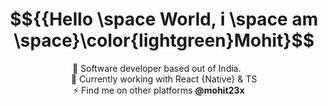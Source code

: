  
 
# $${{Hello \space World, i \space am \space}\color{lightgreen}Mohit}$$

<p align="center">
🔭 Software developer based out of India.&nbsp;&nbsp;&nbsp;&nbsp;&nbsp;&nbsp;<br>
🌱 Currently working with React {Native} & TS<br>
⚡ Find me on other platforms <b>@mohit23x &nbsp;&nbsp;&nbsp;&nbsp;</b>
</p>
<!--
**mohit23x/mohit23x** is a ✨ _special_ ✨ repository because its `README.md` (this file) appears on your GitHub profile.

Here are some ideas to get you started:

- 🔭 I’m currently working on ...
- 🌱 I’m currently learning ...
- 👯 I’m looking to collaborate on ...
- 🤔 I’m looking for help with ...
- 💬 Ask me about ...
- 📫 How to reach me: ...
- 😄 Pronouns: ...
- ⚡ Fun fact: ...
-->
